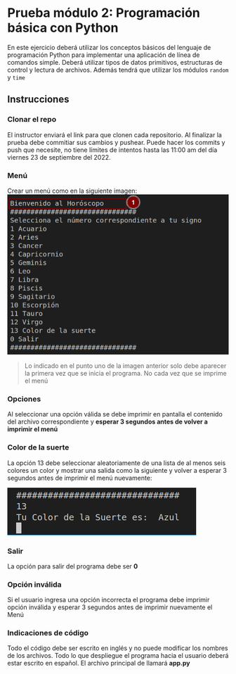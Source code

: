# Prueba módulo 2: Programación básica con Python

En este ejercicio deberá utilizar los conceptos básicos del lenguaje de programación Python para implementar una aplicación de línea de comandos simple. Deberá utilizar tipos de datos primitivos, estructuras de control y lectura de archivos. Además tendrá que utilizar los módulos `random` y `time`

## Instrucciones

### Clonar el repo
El instructor enviará el link para que clonen cada repositorio. Al finalizar la prueba debe commitiar sus cambios y pushear. Puede hacer los commits y push que necesite, no tiene límites de intentos hasta las 11:00 am del día viernes 23 de septiembre del 2022.

### Menú
Crear un menú como en la siguiente imagen:
![menu](images/menu.png)

>Lo indicado en el punto uno de la imagen anterior solo debe aparecer la primera vez que se inicia el programa. No cada vez que se imprime el menú

### Opciones
Al seleccionar una opción válida se debe imprimir en pantalla el contenido del archivo correspondiente y **esperar 3 segundos antes de volver a imprimir el menú**

### Color de la suerte
La opción 13 debe seleccionar aleatoriamente de una lista de al menos seis colores un color y mostrar una salida como la siguiente y volver a esperar 3 segundos antes de imprimir el menú nuevamente:

![Lucky color](images/lucky_color.png)

### Salir
La opción para salir del programa debe ser **0**

### Opción inválida
Si el usuario ingresa una opción incorrecta el programa debe imprimir opción inválida y esperar 3 segundos antes de imprimir nuevamente el Menú

### Indicaciones de código

Todo el código debe ser escrito en inglés y no puede modificar los nombres de los archivos. Todo lo que despliegue el programa hacia el usuario deberá estar escrito en español. El archivo principal de llamará **app.py**

